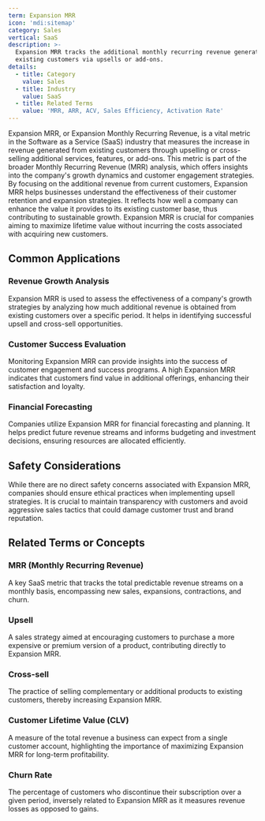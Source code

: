 ```yaml
---
term: Expansion MRR
icon: 'mdi:sitemap'
category: Sales
vertical: SaaS
description: >-
  Expansion MRR tracks the additional monthly recurring revenue generated from
  existing customers via upsells or add-ons.
details:
  - title: Category
    value: Sales
  - title: Industry
    value: SaaS
  - title: Related Terms
    value: 'MRR, ARR, ACV, Sales Efficiency, Activation Rate'
---
```

Expansion MRR, or Expansion Monthly Recurring Revenue, is a vital metric in the Software as a Service (SaaS) industry that measures the increase in revenue generated from existing customers through upselling or cross-selling additional services, features, or add-ons. This metric is part of the broader Monthly Recurring Revenue (MRR) analysis, which offers insights into the company's growth dynamics and customer engagement strategies. By focusing on the additional revenue from current customers, Expansion MRR helps businesses understand the effectiveness of their customer retention and expansion strategies. It reflects how well a company can enhance the value it provides to its existing customer base, thus contributing to sustainable growth. Expansion MRR is crucial for companies aiming to maximize lifetime value without incurring the costs associated with acquiring new customers.

## Common Applications

### Revenue Growth Analysis
Expansion MRR is used to assess the effectiveness of a company's growth strategies by analyzing how much additional revenue is obtained from existing customers over a specific period. It helps in identifying successful upsell and cross-sell opportunities.

### Customer Success Evaluation
Monitoring Expansion MRR can provide insights into the success of customer engagement and success programs. A high Expansion MRR indicates that customers find value in additional offerings, enhancing their satisfaction and loyalty.

### Financial Forecasting
Companies utilize Expansion MRR for financial forecasting and planning. It helps predict future revenue streams and informs budgeting and investment decisions, ensuring resources are allocated efficiently.

## Safety Considerations

While there are no direct safety concerns associated with Expansion MRR, companies should ensure ethical practices when implementing upsell strategies. It is crucial to maintain transparency with customers and avoid aggressive sales tactics that could damage customer trust and brand reputation.

## Related Terms or Concepts

### MRR (Monthly Recurring Revenue)
A key SaaS metric that tracks the total predictable revenue streams on a monthly basis, encompassing new sales, expansions, contractions, and churn.

### Upsell
A sales strategy aimed at encouraging customers to purchase a more expensive or premium version of a product, contributing directly to Expansion MRR.

### Cross-sell
The practice of selling complementary or additional products to existing customers, thereby increasing Expansion MRR.

### Customer Lifetime Value (CLV)
A measure of the total revenue a business can expect from a single customer account, highlighting the importance of maximizing Expansion MRR for long-term profitability.

### Churn Rate
The percentage of customers who discontinue their subscription over a given period, inversely related to Expansion MRR as it measures revenue losses as opposed to gains.
